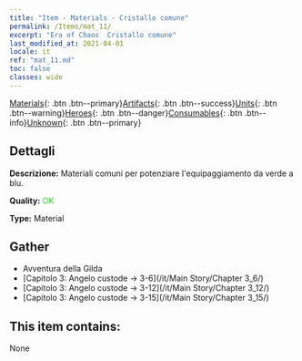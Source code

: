 ```yaml
---
title: "Item - Materials - Cristallo comune"
permalink: /Items/mat_11/
excerpt: "Era of Chaos  Cristallo comune"
last_modified_at: 2021-04-01
locale: it
ref: "mat_11.md"
toc: false
classes: wide
---
```

 [Materials](/it/Items/){: .btn .btn--primary}[Artifacts](/it/Items/Artifacts/){: .btn .btn--success}[Units](/it/Items/Units/){: .btn .btn--warning}[Heroes](/it/Items/Heroes/){: .btn .btn--danger}[Consumables](/it/Items/Consumables/){: .btn .btn--info}[Unknown](/it/Items/Unknown/){: .btn .btn--primary}

## Dettagli
 **Descrizione:** Materiali comuni per potenziare l'equipaggiamento da verde a blu.

 **Quality:** <span style="color: #32CD32">OK</span>

 **Type:** Material

## Gather

*    Avventura della Gilda 
*    [Capitolo 3: Angelo custode -> 3-6](/it/Main Story/Chapter 3_6/) 
*    [Capitolo 3: Angelo custode -> 3-12](/it/Main Story/Chapter 3_12/) 
*    [Capitolo 3: Angelo custode -> 3-15](/it/Main Story/Chapter 3_15/) 

## This item contains:

  None

